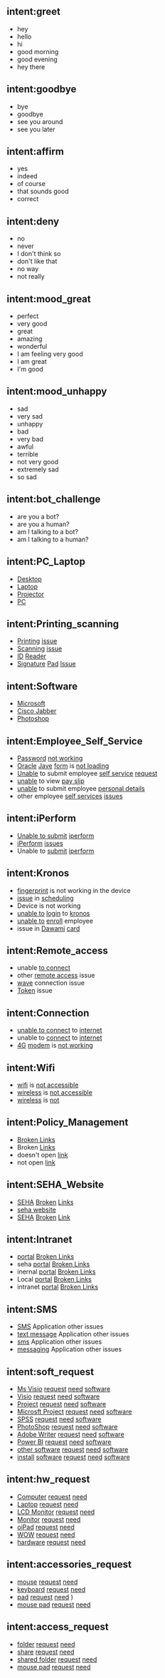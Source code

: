 ## intent:greet
- hey
- hello
- hi
- good morning
- good evening
- hey there

## intent:goodbye
- bye
- goodbye
- see you around
- see you later

## intent:affirm
- yes
- indeed
- of course
- that sounds good
- correct

## intent:deny
- no
- never
- I don't think so
- don't like that
- no way
- not really

## intent:mood_great
- perfect
- very good
- great
- amazing
- wonderful
- I am feeling very good
- I am great
- I'm good

## intent:mood_unhappy
- sad
- very sad
- unhappy
- bad
- very bad
- awful
- terrible
- not very good
- extremely sad
- so sad

## intent:bot_challenge
- are you a bot?
- are you a human?
- am I talking to a bot?
- am I talking to a human?

## intent:PC_Laptop 
- [Desktop](device)
- [Laptop](device)
- [Projector](device)
- [PC](device)

## intent:Printing_scanning 
- [Printing](sub_cat) [issue](problem)
- [Scanning](sub_cat) [issue](problem)
- [ID](sub_cat) [Reader](sub_cat)
- [Signature](sub_cat) [Pad](sub_cat) [Issue](problem)

## intent:Software 
- [Microsoft](sub_cat)
- [Cisco Jabber](sub_cat)
- [Photoshop](sub_cat)

## intent:Employee_Self_Service 
- [Password](sub_cat) [not working](problem)
- [Oracle](sub_cat) [Jave](sub_cat) [form](sub_cat) is [not loading](problem)
- [Unable](problem) to submit employee [self service](sub_cat) [request](sub_cat)
- [unable](problem) to view [pay slip](sub_cat)
- [unable](problem) to submit employee [personal details](sub_cat)
- other employee [self services](sub_cat) [issues](problem)

## intent:iPerform 
- [Unable to submit](problem) [iperform](sub_cat)
- [iPerform](sub_cat) [issues](problem)
- Unable to [submit](problem) [iperform](sub_cat)

## intent:Kronos 
- [fingerprint](sub_cat) is not working in the device
- [issue](problem) in [scheduling](sub_cat)
- Device is not working
- [unable to](problem) [login](problem) to [kronos](sub_cat)
- [unable to](problem) [enroll](sub_cat) employee
- issue in [Dawami](sub_cat) [card](sub_cat)

## intent:Remote_access 
- unable [to connect](sub_cat)
- other [remote access](sub_cat) issue
- [wave](sub_cat) connection issue
- [Token](sub_cat) issue

## intent:Connection 
- [unable to connect](problem) to [internet](sub_cat)
- unable to [connect](sub_cat) to [internet](sub_cat)
- [4G](sub_cat) [modem](sub_cat) is [not working](problem)

## intent:Wifi 
- [wifi](sub_cat) is [not accessible](problem)
- [wireless](sub_cat) is [not accessible](problem)
- [wireless](sub_cat) is [not](problem)

## intent:Policy_Management
- [Broken Links](sub_cat)
- Broken [Links](sub_cat)
- doesn't open [link](sub_cat)
- not open [link](sub_cat)

## intent:SEHA_Website 
- [SEHA](sub_cat) [Broken](problem) [Links](sub_cat)
- [seha website](sub_cat)
- [SEHA](sub_cat) [Broken](problem) [Link](sub_cat)

## intent:Intranet
- [portal](sub_cat) [Broken Links](problem)
-  seha [portal](sub_cat) [Broken Links](problem)
-  inernal [portal](sub_cat) [Broken Links](problem)
-  Local [portal](sub_cat) [Broken Links](problem)
-  intranet [portal](sub_cat) [Broken Links](problem)

## intent:SMS 
- [SMS](sub_cat) Application other issues
- [text message](sub_cat) Application other issues
- [sms](sub_cat) Application other issues
 - [messaging](sub_cat) Application other issues

## intent:soft_request
- [Ms Visio](sub_cat) [request](request) [need](request) [software](sub_cat)
- [Visio](sub_cat) [request](request) [need](request) [software](sub_cat)
- [Project](sub_cat) [request](request) [need](request) [software](sub_cat)
- [Microsft Project](sub_cat) [request](request) [need](request) [software](sub_cat)
- [SPSS](sub_cat) [request](request) [need](request) [software](sub_cat)
- [PhotoShop](sub_cat) [request](request) [need](request) [software](sub_cat)
- [Adobe Writer](sub_cat) [request](request) [need](request) [software](sub_cat)
- [Power BI](sub_cat) [request](request) [need](request) [software](sub_cat)
- [other software](sub_cat) [request](request) [need](request) [software](sub_cat)
- [install](request) [software](sub_cat) [request](request) [need](request) [software](sub_cat)


## intent:hw_request
- [Computer](sub_cat) [request](request) [need](request)
- [Laptop](sub_cat) [request](request) [need](request) 
- [LCD Monitor](sub_cat) [request](request) [need](request) 
- [Monitor](sub_cat) [request](request) [need](request) 
- [oiPad](sub_cat) [request](request) [need](request) 
- [WOW](sub_cat) [request](request) [need](request)
- [hardware](sub_cat) [request](request) [need](request)

## intent:accessories_request
- [mouse](sub_cat) [request](request) [need](request) 
- [keyboard](sub_cat) [request](request) [need](request) 
- [pad](sub_cat) [request](request) [need](request) )
- [mouse pad](sub_cat) [request](request) [need](request)

## intent:access_request
- [folder](sub_cat) [request](request) [need](request) 
- [share](sub_cat) [request](request) [need](request) 
- [shared folder](sub_cat) [request](request) [need](request)
- [mouse pad](sub_cat) [request](request) [need](request)